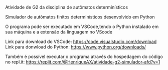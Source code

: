 Atividade de G2 da disciplina de autômatos determinísticos

Simulador de autômatos finitos determinísticos desenvolvido em Python

O programa pode ser executado em VSCode,tendo o Python instalado em sua máquina e a extensão da linguagem no VScode

Link para download do VSCode: https://code.visualstudio.com/download
Link para donwload do Python: https://www.python.org/downloads/

Também é possível executar o programa através do hospedagem do código no repl.it: https://replit.com/@HenriqueAX/atividade-g2-simulador-afd?v=1
